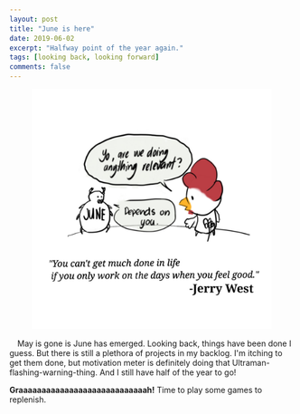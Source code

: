 ```yaml
---
layout: post
title: "June is here"
date: 2019-06-02
excerpt: "Halfway point of the year again."
tags: [looking back, looking forward]
comments: false
---
```


<figure>
	<img src="/assets/img/june.jpg">
</figure>

&ensp;&ensp;May is gone is June has emerged. Looking back, things have been done I guess. But there is still a plethora of projects in my backlog. I'm itching to get them done, but motivation meter is definitely doing that Ultraman-flashing-warning-thing. And I still have half of the year to go!

<b>Graaaaaaaaaaaaaaaaaaaaaaaaaaaah!</b> Time to play some games to replenish.
